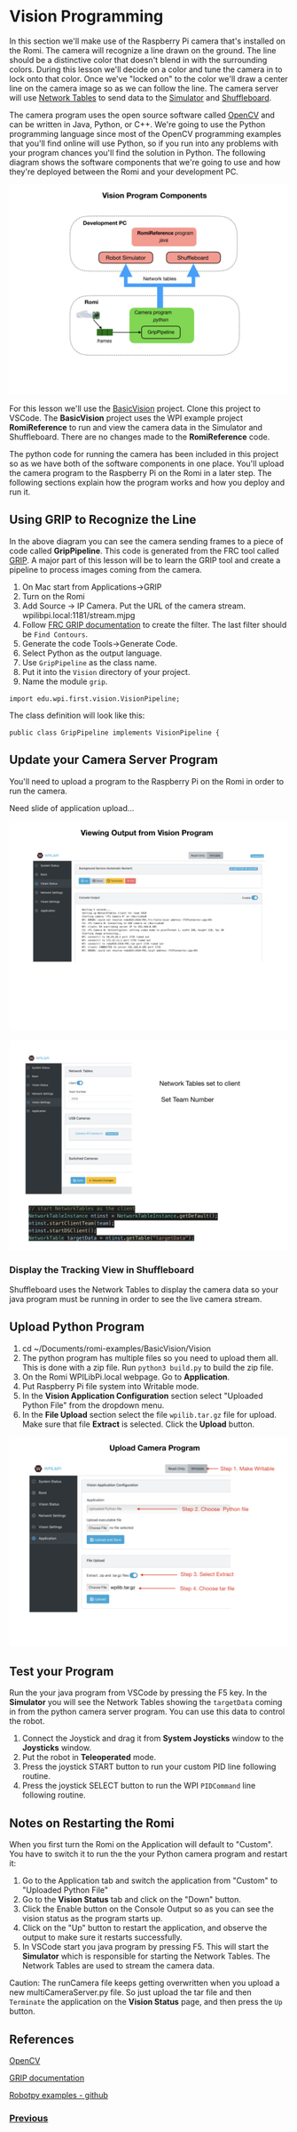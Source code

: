 # <a name="code"></a>Vision Programming
In this section we'll make use of the Raspberry Pi camera that's installed on the Romi.  The camera will recognize a line drawn on the ground.  The line should be a distinctive color that doesn't blend in with the surrounding colors.  During this lesson we'll decide on a color and tune the camera in to lock onto that color.  Once we've "locked on" to the color we'll draw a center line on the camera image so as we can follow the line. The camera server will use [Network Tables](https://docs.wpilib.org/en/latest/docs/software/networktables/index.html) to send data to the [Simulator](https://docs.wpilib.org/en/latest/docs/software/wpilib-tools/robot-simulation/index.html) and [Shuffleboard](https://docs.wpilib.org/en/latest/docs/software/dashboards/shuffleboard/index.html).  

The camera program uses the open source software called [OpenCV](https://opencv.org/) and can be written in Java, Python, or C++.  We're going to use the Python programming language since most of the OpenCV programming examples that you'll find online will use Python, so if you run into any problems with your program chances you'll find the solution in Python.  The following diagram shows the software components that we're going to use and how they're deployed between the Romi and your development PC. 

![Camera Program Flow](../images/Romi/Romi.024.jpeg)

For this lesson we'll use the [BasicVision](https://github.com/mjwhite8119/romi-examples/tree/main/BasicVision) project.  Clone this project to VSCode.  The **BasicVision** project uses the WPI example project **RomiReference** to run and view the camera data in the Simulator and Shuffleboard.  There are no changes made to the **RomiReference** code.

The python code for running the camera has been included in this project so as we have both of the software components in one place.  You'll upload the camera program to the Raspberry Pi on the Romi in a later step.  The following sections explain how the program works and how you deploy and run it.

## Using GRIP to Recognize the Line
In the above diagram you can see the camera sending frames to a piece of code called **GripPipeline**.  This code is generated from the FRC tool called [GRIP](https://docs.wpilib.org/en/latest/docs/software/vision-processing/grip/index.html).  A major part of this lesson will be to learn the GRIP tool and create a pipeline to process images coming from the camera.

1. On Mac start from Applications->GRIP
2. Turn on the Romi
3. Add Source -> IP Camera.  Put the URL of the camera stream.  wpilibpi.local:1181/stream.mjpg
4. Follow [FRC GRIP documentation](https://docs.wpilib.org/en/latest/docs/software/vision-processing/grip/index.html) to create the filter.
The last filter should be `Find Contours`.
5. Generate the code Tools->Generate Code.  
6. Select Python as the output language.
7. Use `GripPipeline` as the class name.
8. Put it into the `Vision` directory of your project.
9. Name the module `grip`.

<!-- If you're generating the java pipeline version make sure the the "Implement WPILIB VisionPipeline" box is checked.  This will place the following code into the generated GRIP file: -->

    import edu.wpi.first.vision.VisionPipeline;

The class definition will look like this:

    public class GripPipeline implements VisionPipeline {

## Update your Camera Server Program
You'll need to upload a program to the Raspberry Pi on the Romi in order to run the camera.

Need slide of application upload...

![View Vision output](../images/Romi/Romi.021.jpeg)

![Set Network Tables](../images/Romi/Romi.020.jpeg)

### Display the Tracking View in Shuffleboard
Shuffleboard uses the Network Tables to display the camera data so your java program must be running in order to see the live camera stream.

## Upload Python Program
1. cd ~/Documents/romi-examples/BasicVision/Vision
2. The python program has multiple files so you need to upload them all.  This is done with a zip file.  Run `python3 build.py` to build the zip file.
3. On the Romi WPILibPi.local webpage. Go to **Application**.
4. Put Raspberry Pi file system into Writable mode.
5. In the **Vision Application Configuration** section select "Uploaded Python File" from the dropdown menu.
6. In the **File Upload** section select the file `wpilib.tar.gz` file for upload.  Make sure that file **Extract** is selected. Click the **Upload** button.


<!-- 6. Select "Uploaded Python file" in the dropdown.
7. Select multiCameraServer.py for the file.  You only need to upload this if you change it, which shouldn't be very often.  -->

![Upload Camera Program](../images/Romi/Romi.019.jpeg)

<!-- ## Upload Java Program
1. cd ~/Documents/romi-examples/java-multiCameraServer
2. run `./gradlew build` to build the jar file.  Make sure that the build is successful.
3. On the Romi WPILibPi.local webpage, click on **Application** in the left panel.
4. Put into Writable mode
5. Select "Uploaded Java jar" in the dropdown.
6. Click on **Choose File** file and upload the file `build/libs/java-multiCameraServer-all.jar`. -->

## Test your Program
Run the your java program from VSCode by pressing the F5 key. In the **Simulator** you will see the Network Tables showing the `targetData` coming in from the python camera server program.  You can use this data to control the robot.
1. Connect the Joystick and drag it from **System Joysticks** window to the **Joysticks** window.
2. Put the robot in **Teleoperated** mode.
3. Press the joystick START button to run your custom PID line following routine.
3. Press the joystick SELECT button to run the WPI `PIDCommand` line following routine.


## Notes on Restarting the Romi
When you first turn the Romi on the Application will default to "Custom".  You have to switch it to run the the your Python camera program and restart it: 
1. Go to the Application tab and switch the application from "Custom" to "Uploaded Python File" 
2. Go to the **Vision Status** tab and click on the "Down" button.
3. Click the Enable button on the Console Output so as you can see the vision status as the program starts up.
4. Click on the "Up" button to restart the application, and observe the output to make sure it restarts successfully.
5. In VSCode start you java program by pressing F5.  This will start the **Simulator** which is responsible for starting the Network Tables.  The Network Tables are used to stream the camera data.

Caution:
The runCamera file keeps getting overwritten when you upload a new multiCameraServer.py file.  So just upload the tar file and then `Terminate` the application on the **Vision Status** page, and then press the `Up` button.

## References
[OpenCV](https://opencv.org/)

[GRIP documentation](https://docs.wpilib.org/en/latest/docs/software/vision-processing/grip/index.html)

[Robotpy examples - github](https://github.com/robotpy/robotpy-cscore/tree/main/examples)

<h3><span style="float:left">
<a href="romiFirmware">Previous</a></span>